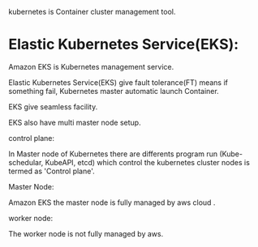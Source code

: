 
kubernetes is Container cluster management tool.

 # Elastic Kubernetes Service(EKS):

Amazon EKS is Kubernetes management service. 

 Elastic Kubernetes Service(EKS) give fault tolerance(FT) means if something fail, Kubernetes master automatic launch Container.

 EKS give seamless facility.

 EKS also have multi master node setup.

 control plane:

 In Master node of Kubernetes there are differents program run (Kube-schedular, KubeAPI, etcd) which control the kubernetes cluster nodes is termed as 'Control plane'.

 Master Node:

 Amazon EKS the master node is fully managed by aws cloud .

 worker node:

 The worker node is not fully managed by aws.

 
 
